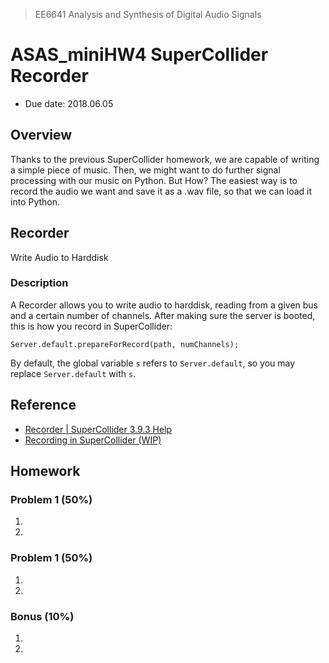 > EE6641 Analysis and Synthesis of Digital Audio Signals
# ASAS_miniHW4  SuperCollider  Recorder
* Due date: 2018.06.05

## Overview
Thanks to the previous SuperCollider homework, we are capable of writing a simple piece of music. Then, we might want to do further signal processing with our music on Python. But How? The easiest way is to record the audio we want and save it as a .wav file, so that we can load it into Python.

## Recorder
Write Audio to Harddisk
### Description
A Recorder allows you to write audio to harddisk, reading from a given bus and a certain number of channels.
After making sure the server is booted, this is how you record in SuperCollider:
```
Server.default.prepareForRecord(path, numChannels);
```
By default, the global variable ```s``` refers to ```Server.default```, so you may replace ```Server.default``` with ```s```.

## Reference
* [Recorder | SuperCollider 3.9.3 Help](http://doc.sccode.org/Classes/Recorder.html)
* [Recording in SuperCollider (WIP)](https://github.com/supercollider/supercollider/wiki/Recording-in-SuperCollider-(WIP))


## Homework
### Problem 1 (50%)
1. 

2.

### Problem 1 (50%)
1. 

2.

### Bonus (10%)
1. 

2.
